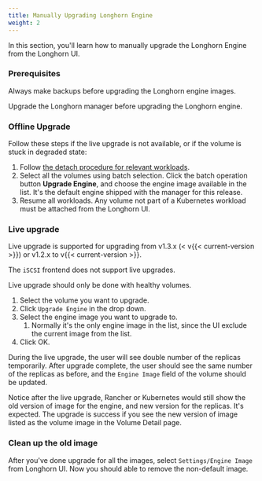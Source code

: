 ```yaml
---
title: Manually Upgrading Longhorn Engine
weight: 2
---
```


In this section, you'll learn how to manually upgrade the Longhorn Engine from the Longhorn UI.

### Prerequisites

Always make backups before upgrading the Longhorn engine images.

Upgrade the Longhorn manager before upgrading the Longhorn engine.

### Offline Upgrade

Follow these steps if the live upgrade is not available, or if the volume is stuck in degraded state:

1. Follow [the detach procedure for relevant workloads](../../../volumes-and-nodes/detaching-volumes).
2. Select all the volumes using batch selection. Click the batch operation button **Upgrade Engine**, and choose the engine image available in the list. It's the default engine shipped with the manager for this release.
3. Resume all workloads. Any volume not part of a Kubernetes workload must be attached from the Longhorn UI.

### Live upgrade

Live upgrade is supported for upgrading from v1.3.x (< v{{< current-version >}}) or v1.2.x to v{{< current-version >}}.

The `iSCSI` frontend does not support live upgrades.

Live upgrade should only be done with healthy volumes.

1. Select the volume you want to upgrade.
2. Click `Upgrade Engine` in the drop down.
3. Select the engine image you want to upgrade to.
    1. Normally it's the only engine image in the list, since the UI exclude the current image from the list.
4. Click OK.

During the live upgrade, the user will see double number of the replicas temporarily. After upgrade complete, the user should see the same number of the replicas as before, and the `Engine Image` field of the volume should be updated.

Notice after the live upgrade, Rancher or Kubernetes would still show the old version of image for the engine, and new version for the replicas. It's expected. The upgrade is success if you see the new version of image listed as the volume image in the Volume Detail page.

### Clean up the old image

After you've done upgrade for all the images, select `Settings/Engine Image` from Longhorn UI. Now you should able to remove the non-default image.
